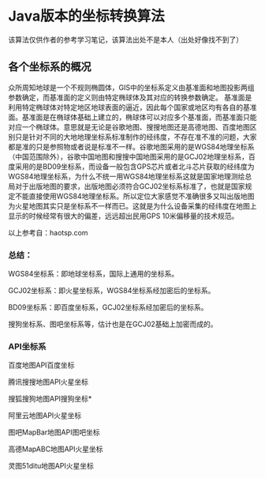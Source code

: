# Java版本的坐标转换算法

该算法仅供作者的参考学习笔记，该算法出处不是本人（出处好像找不到了）

## 各个坐标系的概况

众所周知地球是一个不规则椭圆体，GIS中的坐标系定义由基准面和地图投影两组参数确定，而基准面的定义则由特定椭球体及其对应的转换参数确定。 基准面是利用特定椭球体对特定地区地球表面的逼近，因此每个国家或地区均有各自的基准面。基准面是在椭球体基础上建立的，椭球体可以对应多个基准面，而基准面只能对应一个椭球体。意思就是无论是谷歌地图、搜搜地图还是高德地图、百度地图区别只是针对不同的大地地理坐标系标准制作的经纬度，不存在准不准的问题，大家都是准的只是参照物或者说是标准不一样。谷歌地图采用的是WGS84地理坐标系（中国范围除外），谷歌中国地图和搜搜中国地图采用的是GCJ02地理坐标系，百度采用的是BD09坐标系，而设备一般包含GPS芯片或者北斗芯片获取的经纬度为WGS84地理坐标系，为什么不统一用WGS84地理坐标系这就是国家地理测绘总局对于出版地图的要求，出版地图必须符合GCJ02坐标系标准了，也就是国家规定不能直接使用WGS84地理坐标系。所以定位大家感觉不准确很多又叫出版地图为火星地图其实只是坐标系不一样而已。这就是为什么设备采集的经纬度在地图上显示的时候经常有很大的偏差，远远超出民用GPS 10米偏移量的技术规范。

以上参考自：haotsp.com

### 总结：

WGS84坐标系：即地球坐标系，国际上通用的坐标系。

GCJ02坐标系：即火星坐标系，WGS84坐标系经加密后的坐标系。

BD09坐标系：即百度坐标系，GCJ02坐标系经加密后的坐标系。

搜狗坐标系、图吧坐标系等，估计也是在GCJ02基础上加密而成的。

### API坐标系

百度地图API百度坐标

腾讯搜搜地图API火星坐标

搜狐搜狗地图API搜狗坐标*

阿里云地图API火星坐标

图吧MapBar地图API图吧坐标

高德MapABC地图API火星坐标

灵图51ditu地图API火星坐标

